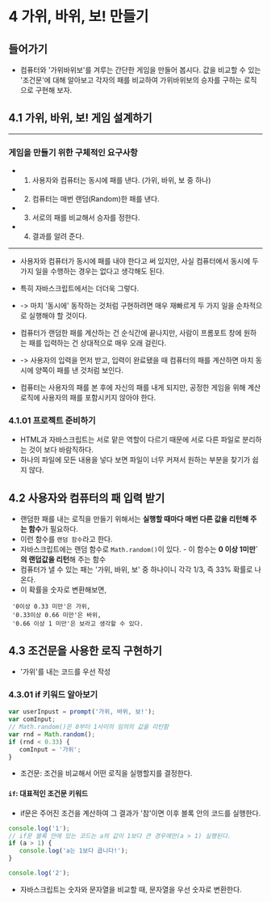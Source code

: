 # 4 가위, 바위, 보! 만들기
## 들어가기
- 컴퓨터와 '가위바위보'를 겨루는 간단한 게임을 만들어 봅시다. 값을 비교할 수 있는 '조건문'에 대해 알아보고 각자의 패를 비교하여 가위바위보의 승자를 구하는 로직으로 구현해 보자.

## 4.1 가위, 바위, 보! 게임 설계하기

---
### 게임을 만들기 위한 구체적인 요구사항
- 1. 사용자와 컴퓨터는 동시에 패를 낸다. (가위, 바위, 보 중 하나)
- 2. 컴퓨터는 매번 랜덤(Random)한 패를 낸다.
- 3. 서로의 패를 비교해서 승자를 정한다.
- 4. 결과를 알려 준다.
---

- 사용자와 컴퓨터가 동시에 패를 내야 한다고 써 있지만, 사실 컴퓨터에서 동시에 두 가지 일을 수행하는 경우는 없다고 생각해도 된다.
- 특히 자바스크립트에서는 더더욱 그렇다. 
- -> 마치 '동시에' 동작하는 것처럼 구현하려면 매우 재빠르게 두 가지 일을 순차적으로 실행해야 할 것이다.

- 컴퓨터가 랜덤한 패를 계산하는 건 순식간에 끝나지만, 사람이 프롬포트 창에 원하는 패를 입력하는 건 상대적으로 매우 오래 걸린다.
- -> 사용자의 입력을 먼저 받고, 입력이 완료됐을 때 컴퓨터의 패를 계산하면 마치 동시에 양쪽이 패를 낸 것처럼 보인다.
- 컴퓨터는 사용자의 패를 본 후에 자신의 패를 내게 되지만, 공정한 게임을 위해 계산 로직에 사용자의 패를 포함시키지 않아야 한다.

### 4.1.01 프로젝트 준비하기
- HTML과 자바스크립트는 서로 맡은 역할이 다르기 때문에 서로 다른 파일로 분리하는 것이 보다 바람직하다.
- 하나의 파일에 모든 내용을 넣다 보면 파일이 너무 커져서 원하는 부분을 찾기가 쉽지 않다.

## 4.2 사용자와 컴퓨터의 패 입력 받기
- 랜덤한 패를 내는 로직을 만들기 위해서는 **실행할 때마다 매번 다른 값을 리턴해 주는 함수**가 필요하다.
- 이런 함수를 `랜덤 함수`라고 한다.
- 자바스크립트에는 랜덤 함수로 `Math.random()`이 있다.
        - 이 함수는 **0 이상 1미만`의 랜덥값을 리턴**해 주는 함수
- 컴퓨터가 낼 수 있는 패는 '가위, 바위, 보' 중 하나이니 각각 1/3, 즉 33% 확률로 나온다.
- 이 확률을 숫자로 변환해보면,
```
 '0이상 0.33 미만'은 가위, 
 '0.33이상 0.66 미만'은 바위,
 '0.66 이상 1 미만'은 보라고 생각할 수 있다.
 ```

 ## 4.3 조건문을 사용한 로직 구현하기
 - '가위'를 내는 코드를 우선 작성

 ### 4.3.01 if 키워드 알아보기
 ```js
var userInpust = prompt('가위, 바위, 보!');
var comInput;
// Math.random()은 0부터 1사이의 임의의 값을 리턴함
var rnd = Math.random();
if (rnd < 0.33) {
    comInput = '가위';
}
 ```

 - 조건문: 조건을 비교해서 어떤 로직을 실행할지를 결정한다. 

 #### `if`: 대표적인 조건문 키워드
 - if문은 주어진 조건을 계산하여 그 결과가 '참'이면 이후 블록 안의 코드를 실행한다.
 ```js
console.log('1');
// if문 블록 안에 있는 코드는 a의 값이 1보다 큰 경우에만(a > 1) 실행된다. 
if (a > 1) {
    console.log('a는 1보다 큽니다!');
}

console.log('2');
```

- 자바스크립트는 숫자와 문자열을 비교할 때, 문자열을 우선 숫자로 변환한다.

